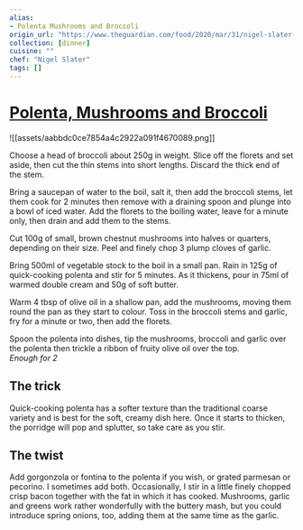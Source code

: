 ```yaml
---
alias:
- Polenta Mushrooms and Broccoli
origin_url: "https://www.theguardian.com/food/2020/mar/31/nigel-slater-midweek-meal-dinner-polenta-mushrooms-broccoli"
collection: [dinner]
cuisine: ""
chef: "Nigel Slater"
tags: []
---
```

# [Polenta, Mushrooms and Broccoli](https://www.theguardian.com/food/2020/mar/31/nigel-slater-midweek-meal-dinner-polenta-mushrooms-broccoli)
![[assets/aabbdc0ce7854a4c2922a091f4670089.png]]

Choose a head of broccoli about 250g in weight. Slice off the florets and set aside, then cut the thin stems into short lengths. Discard the thick end of the stem.

Bring a saucepan of water to the boil, salt it, then add the broccoli stems, let them cook for 2 minutes then remove with a draining spoon and plunge into a bowl of iced water. Add the florets to the boiling water, leave for a minute only, then drain and add them to the stems.

Cut 100g of small, brown chestnut mushrooms into halves or quarters, depending on their size. Peel and finely chop 3 plump cloves of garlic.

Bring 500ml of vegetable stock to the boil in a small pan. Rain in 125g of quick-cooking polenta and stir for 5 minutes. As it thickens, pour in 75ml of warmed double cream and 50g of soft butter.

Warm 4 tbsp of olive oil in a shallow pan, add the mushrooms, moving them round the pan as they start to colour. Toss in the broccoli stems and garlic, fry for a minute or two, then add the florets.

Spoon the polenta into dishes, tip the mushrooms, broccoli and garlic over the polenta then trickle a ribbon of fruity olive oil over the top.   
_Enough for 2_

## The trick

Quick-cooking polenta has a softer texture than the traditional coarse variety and is best for the soft, creamy dish here. Once it starts to thicken, the porridge will pop and splutter, so take care as you stir.

## The twist

Add gorgonzola or fontina to the polenta if you wish, or grated parmesan or pecorino. I sometimes add both. Occasionally, I stir in a little finely chopped crisp bacon together with the fat in which it has cooked. Mushrooms, garlic and greens work rather wonderfully with the buttery mash, but you could introduce spring onions, too, adding them at the same time as the garlic.